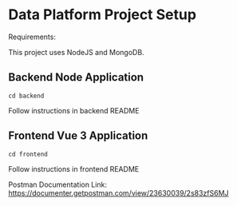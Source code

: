 # Data Platform Project Setup

Requirements:

This project uses NodeJS and MongoDB.

## Backend Node Application
```
cd backend
```
Follow instructions in backend README

## Frontend Vue 3 Application
```
cd frontend
```
Follow instructions in frontend README

Postman Documentation Link:
https://documenter.getpostman.com/view/23630039/2s83zfS6MJ
